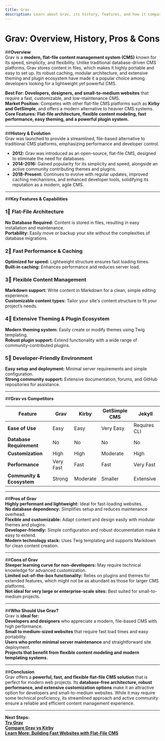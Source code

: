 ```yaml
---
title: Grav  
description: Learn about Grav, its history, features, and how it compares to other flat-file CMS platforms.
---
```


# **Grav: Overview, History, Pros & Cons**

##**Overview**  
Grav is a **modern, flat-file content management system (CMS)** known for its speed, simplicity, and flexibility. Unlike traditional database-driven CMS platforms, Grav stores content in files, which makes it highly portable and easy to set up. Its robust caching, modular architecture, and extensive theming and plugin ecosystem have made it a popular choice among developers looking for a lightweight yet powerful CMS.

 **Best For:** **Developers, designers, and small-to-medium websites** that require a fast, customizable, and low-maintenance CMS.  
 **Market Position:** Competes with other flat-file CMS platforms such as **Kirby and GetSimple**, and offers a modern alternative to heavier CMS systems.  
 **Core Features:** **Flat-file architecture, flexible content modeling, fast performance, easy theming, and a powerful plugin system.**

---

##**History & Evolution**  
Grav was launched to provide a streamlined, file-based alternative to traditional CMS platforms, emphasizing performance and developer control.

- **2012:** Grav was introduced as an open-source, flat-file CMS, designed to eliminate the need for databases.
- **2014-2016:** Gained popularity for its simplicity and speed, alongside an active community contributing themes and plugins.
- **2018-Present:** Continues to evolve with regular updates, improved caching mechanisms, and enhanced developer tools, solidifying its reputation as a modern, agile CMS.

---

##**Key Features & Capabilities**

### **1⃣ Flat-File Architecture**  
 **No Database Required:** Content is stored in files, resulting in easy installation and maintenance.  
 **Portability:** Easily move or backup your site without the complexities of database migrations.

### **2⃣ Fast Performance & Caching**  
 **Optimized for speed:** Lightweight structure ensures fast loading times.  
 **Built-in caching:** Enhances performance and reduces server load.

### **3⃣ Flexible Content Management**  
 **Markdown support:** Write content in Markdown for a clean, simple editing experience.  
 **Customizable content types:** Tailor your site's content structure to fit your project’s needs.

### **4⃣ Extensive Theming & Plugin Ecosystem**  
 **Modern theming system:** Easily create or modify themes using Twig templating.  
 **Robust plugin support:** Extend functionality with a wide range of community-contributed plugins.

### **5⃣ Developer-Friendly Environment**  
 **Easy setup and deployment:** Minimal server requirements and simple configuration.  
 **Strong community support:** Extensive documentation, forums, and GitHub repositories for assistance.

---

##**Grav vs Competitors**

| Feature                   | Grav           | Kirby          | GetSimple CMS  | Jekyll         |
|---------------------------|----------------|----------------|----------------|----------------|
| **Ease of Use**           |  Easy        |  Easy        |  Very Easy   |  Requires CLI |
| **Database Requirement**  |  No         |  No         |  No         |  No          |
| **Customization**         |  High       |  High       |  Moderate    |  High        |
| **Performance**           |  Very Fast  |  Fast       |  Fast        |  Very Fast   |
| **Community & Ecosystem** |  Strong     |  Moderate   |  Smaller     |  Extensive   |

---

##**Pros of Grav**  
 **Highly performant and lightweight:** Ideal for fast-loading websites.  
 **No database dependency:** Simplifies setup and reduces maintenance overhead.  
 **Flexible and customizable:** Adapt content and design easily with modular themes and plugins.  
 **Developer-friendly:** Simple configuration and robust documentation make it easy to extend.  
 **Modern technology stack:** Uses Twig templating and supports Markdown for clean content creation.

---

##**Cons of Grav**  
 **Steeper learning curve for non-developers:** May require technical knowledge for advanced customization.  
 **Limited out-of-the-box functionality:** Relies on plugins and themes for extended features, which might not be as abundant as those for larger CMS platforms.  
 **Not ideal for very large or enterprise-scale sites:** Best suited for small-to-medium projects.

---

##**Who Should Use Grav?**  
Grav is **ideal for:**  
 **Developers and designers** who appreciate a modern, file-based CMS with high performance.  
 **Small to medium-sized websites** that require fast load times and easy portability.  
 **Users who prefer minimal server maintenance** and straightforward site deployment.  
 **Projects that benefit from flexible content modeling and modern templating systems.**

---

##**Conclusion**  
Grav offers a **powerful, fast, and flexible flat-file CMS solution** that is perfect for modern web projects. Its **database-free architecture, robust performance, and extensive customization options** make it an attractive option for developers and small-to-medium websites. While it may require some technical proficiency, its streamlined approach and active community ensure a reliable and efficient content management experience.

---

 **Next Steps:**  
 **[Try Grav](https://getgrav.org/)**  
 **[Compare Grav vs Kirby](#)**  
 **[Learn More: Building Fast Websites with Flat-File CMS](#)**
